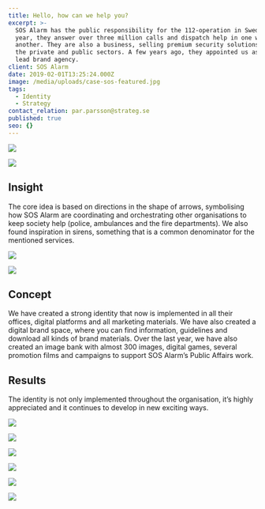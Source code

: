 ```yaml
---
title: Hello, how can we help you?
excerpt: >-
  SOS Alarm has the public responsibility for the 112-operation in Sweden. Each 
  year, they answer over three million calls and dispatch help in one way or 
  another. They are also a business, selling premium security solutions to both 
  the private and public sectors. A few years ago, they appointed us as their 
  lead brand agency.
client: SOS Alarm
date: 2019-02-01T13:25:24.000Z
image: /media/uploads/case-sos-featured.jpg
tags:
  - Identity
  - Strategy
contact_relation: par.parsson@strateg.se
published: true
seo: {}
---
```


<Column md="6">
  <Box
    title="Challenge"
    content="The SOS Alarm identity was severely dated when we first met them, and it needed a total revamp. Our aim was to create a simple, yet strong identity that could work everywhere – in a new digital world, but also be part of how the office spaces are designed and how the brand sounds."
  />
</Column>

<Column md="6">

![](/media/uploads/case-sos-logo.jpg)

</Column>

![](/media/uploads/case-sos-typo.jpg)

## Insight

The core idea is based on directions in the shape of arrows, symbolising how
SOS Alarm are coordinating and orchestrating other organisations to keep
society help (police, ambulances and the fire departments). We also found
inspiration in sirens, something that is a common denominator for the mentioned
services.

<Column md="6">

![](/media/uploads/case-sos-icons.jpg)

</Column>

<Column md="6">

![](/media/uploads/case-sos-app.jpg)

</Column>

## Concept

We have created a strong identity that now is implemented in all their offices,
digital platforms and all marketing materials. We have also created a digital
brand space, where you can find information, guidelines and download all
kinds of brand materials. Over the last year, we have also created an image
bank with almost 300 images, digital games, several promotion films and
campaigns to support SOS Alarm’s Public Affairs work.

<EmbedPlayer src="https://player.vimeo.com/video/327692733" />

<Column md="6">

</Column>

## Results

The identity is not only implemented throughout the organisation, it’s highly
appreciated and it continues to develop in new exciting ways.

![](/media/uploads/case-sos-flyer.jpg)

![](/media/uploads/case-sos-police.gif)

<Column md="6">

![](/media/uploads/case-sos-grid-1.jpg)

</Column>

<Column md="6">

![](/media/uploads/case-sos-grid-2.jpg)

</Column>

<Column md="6">

![](/media/uploads/case-sos-grid-3.jpg)

</Column>

<Column md="6">

![](/media/uploads/case-sos-grid-4.jpg)

</Column>
